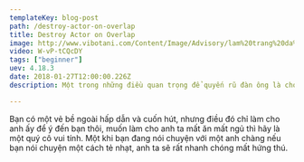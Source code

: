 ```yaml
---
templateKey: blog-post
path: /destroy-actor-on-overlap
title: Destroy Actor on Overlap
image: http://www.vibotani.com/Content/Image/Advisory/lam%20trang%20da%20mat%20thuong%201.jpg
video: W-vP-tCQcDY
tags: ["beginner"]
uev: 4.18.3
date: 2018-01-27T12:00:00.226Z
description: Một trong những điều quan trọng để quyến rũ đàn ông là cho anh ấy thấy bạn có cách nói chuyện vui vẻ và cuốn hút. 

---
```


Bạn có một vẻ bề ngoài hấp dẫn và cuốn hút, nhưng điều đó chỉ làm cho anh ấy để ý đến bạn thôi, muốn làm cho anh ta mất ăn mất ngủ thì hãy là một quý cô vui tính. Một khi bạn đang nói chuyện với một anh chàng nếu bạn nói chuyện một cách tẻ nhạt, anh ta sẽ rất nhanh chóng mất hứng thú.